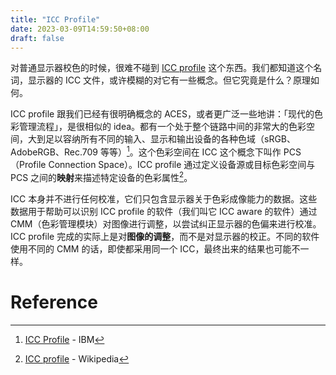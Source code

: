 ```yaml
---
title: "ICC Profile"
date: 2023-03-09T14:59:50+08:00
draft: false
---
```


对普通显示器校色的时候，很难不碰到 [ICC profile](https://www.google.com/search?q=ICC%20profile) 这个东西。我们都知道这个名词，显示器的 ICC 文件，或许模糊的对它有一些概念。但它究竟是什么？原理如何。

ICC profile 跟我们已经有很明确概念的 ACES，或者更广泛一些地讲：「现代的色彩管理流程」，是很相似的 idea。都有一个处于整个链路中间的非常大的色彩空间，大到足以容纳所有不同的输入、显示和输出设备的各种色域（sRGB、AdobeRGB、Rec.709 等等）[^1]。这个色彩空间在 ICC 这个概念下叫作 PCS（Profile Connection Space）。ICC profile 通过定义设备源或目标色彩空间与 PCS 之间的**映射**来描述特定设备的色彩属性[^2]。

ICC 本身并不进行任何校准，它们只包含显示器关于色彩成像能力的数据。这些数据用于帮助可以识别 ICC profile 的软件（我们叫它 ICC aware 的软件）通过 CMM（色彩管理模块）对图像进行调整，以尝试纠正显示器的色偏来进行校准。ICC profile 完成的实际上是对**图像的调整**，而不是对显示器的校正。不同的软件使用不同的 CMM 的话，即使都采用同一个 ICC，最终出来的结果也可能不一样。

# Reference

[^1]: [ICC Profile](https://www.ibm.com/docs/en/i/7.4?topic=management-icc-profiles) - IBM
[^2]: [ICC profile](https://en.wikipedia.org/wiki/ICC_profile) - Wikipedia
